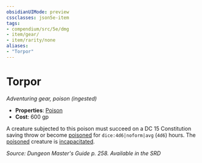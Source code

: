 ```yaml
---
obsidianUIMode: preview
cssclasses: json5e-item
tags:
- compendium/src/5e/dmg
- item/gear/
- item/rarity/none
aliases: 
- "Torpor"
---
```

# Torpor
*Adventuring gear, poison (ingested)*  

- **Properties**: [Poison](2-Mechanics/CLI/rules/item-properties.md#Poison)
- **Cost**: 600 gp

A creature subjected to this poison must succeed on a DC 15 Constitution saving throw or become [poisoned](2-Mechanics/CLI/rules/conditions.md#Poisoned) for `dice:4d6|noform|avg` (`4d6`) hours. The [poisoned](2-Mechanics/CLI/rules/conditions.md#Poisoned) creature is [incapacitated](2-Mechanics/CLI/rules/conditions.md#Incapacitated).

*Source: Dungeon Master's Guide p. 258. Available in the <span title='Systems Reference Document (5.1)'>SRD</span>*